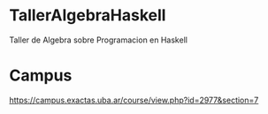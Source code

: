 # TallerAlgebraHaskell
Taller de Algebra sobre Programacion en Haskell

# Campus
https://campus.exactas.uba.ar/course/view.php?id=2977&section=7
